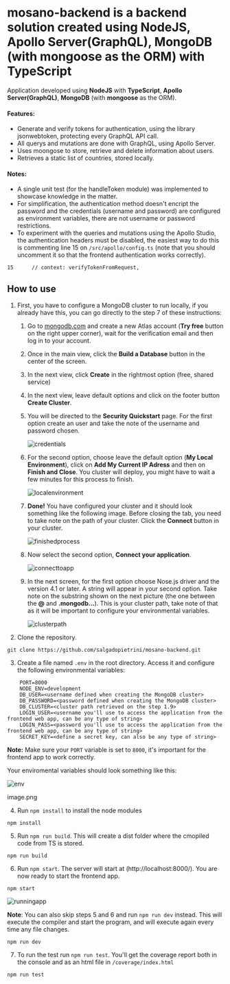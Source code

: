# mosano-backend is a backend solution created using NodeJS, Apollo Server(GraphQL), MongoDB (with mongoose as the ORM) with TypeScript

Application developed using **NodeJS** with **TypeScript**, **Apollo Server(GraphQL)**, **MongoDB** (with **mongoose** as the ORM).

#### Features:

- Generate and verify tokens for authentication, using the library jsonwebtoken, protecting every GraphQL API call.
- All querys and mutations are done with GraphQL, using Apollo Server.
- Uses moongose to store, retrieve and delete information about users.
- Retrieves a static list of countries, stored locally.

#### Notes:

- A single unit test (for the handleToken module) was implemented to showcase knowledge in the matter.
- For simplification, the authentication method doesn't encript the password and the credentials (username and password) are configured as environment variables, there are not username or password restrictions.
- To experiment with the queries and mutations using the Apollo Studio, the authentication headers must be disabled, the easiest way to do this is commenting line 15 on `/src/apollo/config.ts` (note that you should uncomment it so that the frontend authentication works correctly).

```
15      // context: verifyTokenFromRequest,
```

## How to use

1. First, you have to configure a MongoDB cluster to run locally, if you already have this, you can go directly to the step 7 of these instructions:

   1. Go to [mongodb.com](https://www.mongodb.com/) and create a new Atlas account (**Try free** button on the right upper corner), wait for the verification email and then log in to your account.
   2. Once in the main view, click the **Build a Database** button in the center of the screen.

   3. In the next view, click **Create** in the rightmost option (free, shared service)

   4. In the next view, leave default options and click on the footer button **Create Cluster**.

   5. You will be directed to the **Security Quickstart** page. For the first option create an user and take the note of the username and password chosen.

      ![credentials](/assets/credentials.png)

   6. For the second option, choose leave the default option (**My Local Environment**), click on **Add My Current IP Adress** and then on **Finish and Close**. You cluster will deploy, you might have to wait a few minutes for this process to finish.

      ![localenvironment](/assets/localenvironment.png)

   7. **Done!** You have configured your cluster and it should look something like the following image. Before closing the tab, you need to take note on the path of your cluster. Click the **Connect** button in your cluster.

      ![finishedprocess](/assets/finishedprocess.png)

   8. Now select the second option, **Connect your application**.

      ![connecttoapp](/assets/connecttoapp.png)

   9. In the next screen, for the first option choose Nose.js driver and the version 4.1 or later. A string will appear in your second option. Take note on the substring shown on the next picture (the one between the **@** and **.mongodb...**). This is your cluster path, take note of that as it will be important to configure your environmental variables.

      ![clusterpath](/assets/clusterpath.png)

2. Clone the repository.

```
git clone https://github.com/salgadopietrini/mosano-backend.git
```

3. Create a file named `.env` in the root directory. Access it and configure the following environmental variables:

```
    PORT=8000
    NODE_ENV=development
    DB_USER=<username defined when creating the MongoDB cluster>
    DB_PASSWORD=<password defined when creating the MongoDB cluster>
    DB_CLUSTER=<cluster path retrieved on the step 1.9>
    LOGIN_USER=<username you'll use to access the application from the frontend web app, can be any type of string>
    LOGIN_PASS=<password you'll use to access the application from the frontend web app, can be any type of string>
    SECRET_KEY=<define a secret key, can also be any type of string>
```

**Note:** Make sure your `PORT` variable is set to `8000`, it's important for the frontend app to work correctly.

Your enviromental variables should look something like this:

![env](/assets/env.png)

image.png

4. Run `npm install` to install the node modules

```
npm install
```

5. Run `npm run build`. This will create a dist folder where the cmopiled code from TS is stored.

```
npm run build
```

6. Run `npm start`. The server will start at (http://localhost:8000/). You are now ready to start the frontend app.

```
npm start
```

![runningapp](/assets/runningapp.png)

**Note**: You can also skip steps 5 and 6 and run `npm run dev` instead. This will execute the compiler and start the program, and will execute again every time any file changes.

```
npm run dev
```

7. To run the test run `npm run test`. You'll get the coverage report both in the console and as an html file in `/coverage/index.html`

```
npm run test
```
